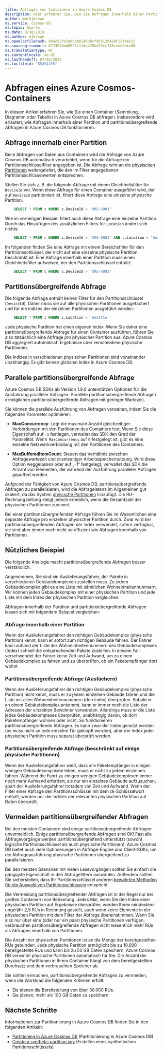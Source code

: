 ```yaml
---
title: Abfragen von Containern in Azure Cosmos DB
description: Hier erfahren Sie, wie Sie Abfragen innerhalb einer Partition und partitionsübergreifende Abfragen für Container in Azure Cosmos DB ausführen.
author: markjbrown
ms.service: cosmos-db
ms.topic: how-to
ms.date: 3/18/2019
ms.author: mjbrown
ms.openlocfilehash: 08ac95fe2a6b3e01d6bbcf96b120426f12f4e21c
ms.sourcegitcommit: 877491bd46921c11dd478bd25fc718ceee2dcc08
ms.translationtype: HT
ms.contentlocale: de-DE
ms.lasthandoff: 07/02/2020
ms.locfileid: "85261255"
---
```

# <a name="query-an-azure-cosmos-container"></a>Abfragen eines Azure Cosmos-Containers

In diesem Artikel erfahren Sie, wie Sie einen Container (Sammlung, Diagramm oder Tabelle) in Azure Cosmos DB abfragen. Insbesondere wird erläutert, wie Abfragen innerhalb einer Partition und partitionsübergreifende Abfragen in Azure Cosmos DB funktionieren.

## <a name="in-partition-query"></a>Abfrage innerhalb einer Partition

Beim Abfragen von Daten aus Containern wird die Abfrage von Azure Cosmos DB automatisch verarbeitet, wenn für die Abfrage ein Partitionsschlüsselfilter angegeben ist. Die Abfrage wird an die [physischen Partitionen](partition-data.md#physical-partitions) weitergeleitet, die den im Filter angegebenen Partitionsschlüsselwerten entsprechen.

Stellen Sie sich z. B. die folgende Abfrage mit einem Gleichheitsfilter für `DeviceId` vor. Wenn diese Abfrage für einen Container ausgeführt wird, der auf `DeviceId` partitioniert ist, filtert diese Abfrage eine einzelne physische Partition.

```sql
    SELECT * FROM c WHERE c.DeviceId = 'XMS-0001'
```

Wie im vorherigen Beispiel filtert auch diese Abfrage eine einzelne Partition. Durch das Hinzufügen des zusätzlichen Filters für `Location` ändert sich nichts:

```sql
    SELECT * FROM c WHERE c.DeviceId = 'XMS-0001' AND c.Location = 'Seattle'
```

Im folgenden finden Sie eine Abfrage mit einem Bereichsfilter für den Partitionsschlüssel, der nicht auf eine einzelne physische Partition beschränkt ist. Eine Abfrage innerhalb einer Partition muss einen Gleichheitsfilter aufweisen, der den Partitionsschlüssel enthält:

```sql
    SELECT * FROM c WHERE c.DeviceId > 'XMS-0001'
```

## <a name="cross-partition-query"></a>Partitionsübergreifende Abfrage

Die folgende Abfrage enthält keinen Filter für den Partitionsschlüssel (`DeviceId`). Daher muss sie auf alle physischen Partitionen ausgefächert und für die Indizes der einzelnen Partitionen ausgeführt werden:

```sql
    SELECT * FROM c WHERE c.Location = 'Seattle`
```

Jede physische Partition hat einen eigenen Index. Wenn Sie daher eine partitionsübergreifende Abfrage für einen Container ausführen, führen Sie also tatsächlich eine Abfrage *pro* physischer Partition aus. Azure Cosmos DB aggregiert automatisch Ergebnisse über verschiedene physische Partitionen.

Die Indizes in verschiedenen physischen Partitionen sind voneinander unabhängig. Es gibt keinen globalen Index in Azure Cosmos DB.

## <a name="parallel-cross-partition-query"></a>Parallele partitionsübergreifende Abfrage

Azure Cosmos DB SDKs ab Version 1.9.0 unterstützen Optionen für die Ausführung paralleler Abfragen. Parallele partitionsübergreifende Abfragen ermöglichen partitionsübergreifende Abfragen mit geringer Wartezeit.

Sie können die parallele Ausführung von Abfragen verwalten, indem Sie die folgenden Parameter optimieren:

- **MaxConcurrency**: Legt die maximale Anzahl gleichzeitiger Verbindungen mit den Partitionen des Containers fest. Wenn Sie diese Eigenschaft auf `-1` festlegen, verwaltet das SDK den Grad der Parallelität. Wenn  `MaxConcurrency` auf `0` festgelegt ist, gibt es eine einzelne Netzwerkverbindung mit den Partitionen des Containers.

- **MaxBufferedItemCount**: Steuert das Verhältnis zwischen Abfragewartezeit und clientseitiger Arbeitsspeichernutzung. Wird diese Option weggelassen oder auf „-1“ festgelegt, verwaltet das SDK die Anzahl von Elementen, die während der Ausführung paralleler Abfragen gepuffert werden.

Aufgrund der Fähigkeit von Azure Cosmos DB, partitionsübergreifende Abfragen zu parallelisieren, wird die Abfragelatenz im Allgemeinen gut skaliert, da das System [physische Partitionen](partition-data.md#physical-partitions) hinzufügt. Die RU-Rechnungstellung steigt jedoch erheblich, wenn die Gesamtzahl der physischen Partitionen zunimmt.

Bei einer partitionsübergreifenden Abfrage führen Sie im Wesentlichen eine separate Abfrage pro einzelner physischer Partition durch. Zwar wird bei partitionsübergreifenden Abfragen der Index verwendet, sofern verfügbar, sie sind aber immer noch nicht so effizient wie Abfragen innerhalb von Partitionen.

## <a name="useful-example"></a>Nützliches Beispiel

Die folgende Analogie macht partitionsübergreifende Abfragen besser verständlich:

Angenommen, Sie sind ein Auslieferungsfahrer, der Pakete in verschiedenen Gebäudekomplexen zustellen muss. Zu jedem Gebäudekomplex gibt es eine Liste mit sämtlichen Wohneinheitennummern. Wir können jeden Gebäudekomplex mit einer physischen Partition und jede Liste mit dem Index der physischen Partition vergleichen.

Abfragen innerhalb der Partition und partitionsübergreifende Abfragen lassen sich mit folgendem Beispiel vergleichen:

### <a name="in-partition-query"></a>Abfrage innerhalb einer Partition

Wenn der Auslieferungsfahrer den richtigen Gebäudekomplex (physische Partition) kennt, kann er sofort zum richtigen Gebäude fahren. Der Fahrer kann anhand der Liste der Wohneinheitennummern des Gebäudekomplexes (Index) schnell die entsprechenden Pakete zustellen. In diesem Fall verschwendet der Fahrer keine Zeit und Aufwand, um zu einem Gebäudekomplex zu fahren und zu überprüfen, ob ein Paketempfänger dort wohnt.

### <a name="cross-partition-query-fan-out"></a>Partitionsübergreifende Abfrage (Ausfächern)

Wenn der Auslieferungsfahrer den richtigen Gebäudekomplex (physische Partition) nicht kennt, muss er zu jedem einzelnen Gebäude fahren und die Liste mit allen Wohneinheitennummern (den Index) überprüfen. Sobald er an einem Gebäudekomplex ankommt, kann er immer noch die Liste der Adressen der einzelnen Bewohner verwenden. Allerdings muss er die Liste jedes Gebäudekomplexes überprüfen, unabhängig davon, ob dort Paketempfänger wohnen oder nicht. So funktionieren partitionsübergreifende Abfragen. Es kann zwar der Index genutzt werden (es muss nicht an jede einzelne Tür geklopft werden), aber der Index jeder physischen Partition muss separat überprüft werden.

### <a name="cross-partition-query-scoped-to-only-a-few-physical-partitions"></a>Partitionsübergreifende Abfrage (beschränkt auf einige physische Partitionen)

Wenn der Auslieferungsfahrer weiß, dass alle Paketempfänger in einigen wenigen Gebäudekomplexen leben, muss er nicht zu jedem einzelnen fahren. Während die Fahrt zu einigen wenigen Gebäudekomplexen immer noch mehr Aufwand erfordert, als nur ein einzelnes Gebäude aufzusuchen, spart der Auslieferungsfahrer trotzdem viel Zeit und Aufwand. Wenn der Filter einer Abfrage den Partitionsschlüssel mit dem `IN`-Schlüsselwort enthält, werden nur die Indizes der relevanten physischen Partition auf Daten überprüft.

## <a name="avoiding-cross-partition-queries"></a>Vermeiden partitionsübergreifender Abfragen

Bei den meisten Containern sind einige partitionsübergreifende Abfragen unvermeidlich. Einige partitionsübergreifende Abfragen sind OK! Fast alle Abfragevorgänge werden partitionsübergreifend unterstützt (sowohl logische Partitionsschlüssel als auch physische Partitionen). Azure Cosmos DB bietet auch viele Optimierungen in Abfrage-Engine und Client-SDKs, um die Abfrageausführung physische Partitionen übergreifend zu parallelisieren.

Bei den meisten Szenarien mit vielen Lesevorgängen sollten Sie einfach die gängigste Eigenschaft in den Abfragefiltern auswählen. Außerdem sollten Sie sicherstellen, dass Ihr Partitionsschlüssel anderen [bewährten Methoden für die Auswahl von Partitionsschlüsseln](partitioning-overview.md#choose-partitionkey) entspricht.

Die Vermeidung partitionsübergreifender Abfragen ist in der Regel nur bei großen Containern von Bedeutung. Jedes Mal, wenn Sie den Index einer physischen Partition auf Ergebnisse überprüfen, werden Ihnen mindestens ungefähr 2,5 RUs in Rechnung gestellt, auch wenn keine Elemente in der physischen Partition mit dem Filter der Abfrage übereinstimmen. Wenn Sie also nur über eine (oder nur ein paar) physische Partitionen verfügen, verbrauchen partitionsübergreifende Abfragen nicht wesentlich mehr RUs als Abfragen innerhalb von Partitionen.

Die Anzahl der physischen Partitionen ist an die Menge der bereitgestellten RUs gebunden. Jede physische Partition ermöglicht bis zu 10.000 bereitgestellte RUs und kann bis zu 50 GB Daten speichern. Azure Cosmos DB verwaltet physische Partitionen automatisch für Sie. Die Anzahl der physischen Partitionen in Ihrem Container hängt von dem bereitgestellten Durchsatz und dem verbrauchten Speicher ab.

Sie sollten versuchen, partitionsübergreifende Abfragen zu vermeiden, wenn die Workload die folgenden Kriterien erfüllt:
- Sie planen die Bereitstellung von über 30.000 RUs.
- Sie planen, mehr als 100 GB Daten zu speichern.

## <a name="next-steps"></a>Nächste Schritte

Informationen zur Partitionierung in Azure Cosmos DB finden Sie in den folgenden Artikeln:

- [Partitioning in Azure Cosmos DB](partitioning-overview.md) (Partitionierung in Azure Cosmos DB)
- [Create a synthetic partition key](synthetic-partition-keys.md) (Erstellen eines synthetischen Partitionsschlüssels)

